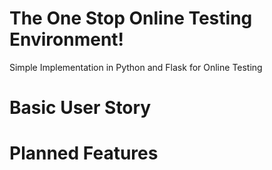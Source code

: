 # The One Stop Online Testing Environment!

Simple Implementation in Python and Flask for Online Testing


# Basic User Story



# Planned Features
